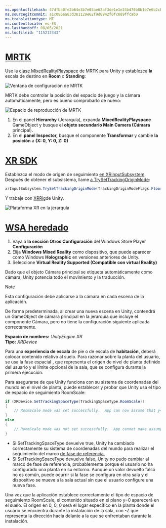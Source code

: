```yaml
---
ms.openlocfilehash: 47dfba0fe2b64e3b7e03ae62af3de1e1e24bd70b8b1e7e6b2cb40995428dbda2
ms.sourcegitcommit: a1c086aa83d381129e62f9d8942f0fc889ffcab0
ms.translationtype: MT
ms.contentlocale: es-ES
ms.lasthandoff: 08/05/2021
ms.locfileid: "115212343"
---
```

# <a name="mrtk"></a>[MRTK](#tab/mrtk)
<!-- NEVER CHANGE THE ABOVE LINE! -->

Use la [clase MixedRealityPlayspace](/dotnet/api/microsoft.mixedreality.toolkit.mixedrealityplayspace) de MRTK para Unity y establezca **la** escala de destino en **Room** o **Standing**:

![Ventana de configuración de MRTK](../../images/mrtk-target-scale.png)

MRTK debe controlar la posición del espacio de juego y la cámara automáticamente, pero es bueno comprobarlo de nuevo:

![Espacio de reproducción de MRTK](../../images/mrtk-playspace.png)

1. En el panel **Hierarchy** (Jerarquía), expanda **MixedRealityPlayspace** GameObject y busque el **objeto secundario Main Camera (Cámara** principal).
2. En el **panel Inspector,** busque el componente **Transformar** y cambie **la posición** a **(X: 0, Y: 0, Z: 0)**

# <a name="xr-sdk"></a>[XR SDK](#tab/xr)
<!-- NEVER CHANGE THE ABOVE LINE! -->

Establezca el modo de origen de seguimiento [en XRInputSubsystem](https://docs.unity3d.com/Documentation/ScriptReference/XR.XRInputSubsystem.html). Después de obtener el subsistema, llame [a TrySetTrackingOriginMode](https://docs.unity3d.com/Documentation/ScriptReference/XR.XRInputSubsystem.TrySetTrackingOriginMode.html):

```cs
xrInputSubsystem.TrySetTrackingOriginMode(TrackingOriginModeFlags.Floor);
```

Y trabaje con [XRRig](https://docs.unity3d.com/Manual/configuring-project-for-xr.html)de Unity.

![Plataforma XR en la jerarquía](../../images/xrsdk-xrrig.png)

# <a name="legacy-wsa"></a>[WSA heredado](#tab/wsa)
<!-- NEVER CHANGE THE ABOVE LINE! -->

1. Vaya a **la sección Otros Configuración** del Windows Store Player **Configuración**
2. Elija **Windows Mixed Reality** como dispositivo, que puede aparecer como Windows **Holographic** en versiones anteriores de Unity.
3. Seleccione **Virtual Reality Supported (Compatible con virtual Reality)**

Dado que el objeto Cámara principal se etiqueta automáticamente como cámara, Unity potencia todo el movimiento y la traducción.

>[!NOTE]
>Esta configuración debe aplicarse a la cámara en cada escena de la aplicación.
>
>De forma predeterminada, al crear una nueva escena en Unity, contendrá un GameObject de cámara principal en la jerarquía que incluye el componente Cámara, pero no tiene la configuración siguiente aplicada correctamente.

**Espacio de nombres:** *UnityEngine.XR*<br>
**Tipo:** *XRDevice*

Para una **experiencia de escala** de pie o de escala de **habitación,** deberá colocar contenido relativo al suelo. Para razonar sobre la planta del usuario, se usa la fase espacial **[,](../../../../design/coordinate-systems.md#spatial-coordinate-systems)** que representa el origen de nivel de planta definido del usuario y el límite opcional de la sala, que se configura durante la primera ejecución.

Para asegurarse de que Unity funciona con su sistema de coordenadas del mundo en el nivel de planta, puede establecer y probar que Unity usa el tipo de espacio de seguimiento RoomScale:

```cs
if (XRDevice.SetTrackingSpaceType(TrackingSpaceType.RoomScale))
{
    // RoomScale mode was set successfully.  App can now assume that y=0 in Unity world coordinate represents the floor.
}
else
{
    // RoomScale mode was not set successfully.  App cannot make assumptions about where the floor plane is.
}
```

* Si SetTrackingSpaceType devuelve true, Unity ha cambiado correctamente su sistema de coordenadas del mundo para realizar el seguimiento del marco [de fase de referencia.](../../../../design/coordinate-systems.md#spatial-coordinate-systems)
* Si SetTrackingSpaceType devuelve false, Unity no pudo cambiar al marco de fase de referencia, probablemente porque el usuario no ha configurado una planta en su entorno. Aunque un valor devuelto falso no es común, puede ocurrir si la fase se configura en otra sala y el dispositivo se mueve a la sala actual sin que el usuario configure una nueva fase.

Una vez que la aplicación establece correctamente el tipo de espacio de seguimiento RoomScale, el contenido situado en el plano y=0 aparecerá en el suelo. El origen en 0, 0, 0 será el lugar específico en la planta donde el usuario se encuentra durante la instalación de la sala, con -Z que representa la dirección hacia delante a la que se enfrentaban durante la instalación.